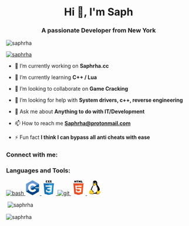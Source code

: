 <h1 align="center">Hi 👋, I'm Saph</h1>
<h3 align="center">A passionate Developer from New York</h3>

<p align="left"> <img src="https://komarev.com/ghpvc/?username=saphrha&label=Profile%20views&color=0e75b6&style=flat" alt="saphrha" /> </p>

<p align="left"> <a href="https://github.com/ryo-ma/github-profile-trophy"><img src="https://github-profile-trophy.vercel.app/?username=saphrha" alt="saphrha" /></a> </p>

- 🔭 I’m currently working on **Saphrha.cc**

- 🌱 I’m currently learning **C++ / Lua**

- 👯 I’m looking to collaborate on **Game Cracking**

- 🤝 I’m looking for help with **System drivers, c++, reverse engineering**

- 💬 Ask me about **Anything to do with IT/Development**

- 📫 How to reach me **Saphrha@protonmail.com**

- ⚡ Fun fact **I think I can bypass all anti cheats with ease**

<h3 align="left">Connect with me:</h3>
<p align="left">
</p>

<h3 align="left">Languages and Tools:</h3>
<p align="left"> <a href="https://www.gnu.org/software/bash/" target="_blank" rel="noreferrer"> <img src="https://www.vectorlogo.zone/logos/gnu_bash/gnu_bash-icon.svg" alt="bash" width="40" height="40"/> </a> <a href="https://www.w3schools.com/cpp/" target="_blank" rel="noreferrer"> <img src="https://raw.githubusercontent.com/devicons/devicon/master/icons/cplusplus/cplusplus-original.svg" alt="cplusplus" width="40" height="40"/> </a> <a href="https://www.w3schools.com/css/" target="_blank" rel="noreferrer"> <img src="https://raw.githubusercontent.com/devicons/devicon/master/icons/css3/css3-original-wordmark.svg" alt="css3" width="40" height="40"/> </a> <a href="https://git-scm.com/" target="_blank" rel="noreferrer"> <img src="https://www.vectorlogo.zone/logos/git-scm/git-scm-icon.svg" alt="git" width="40" height="40"/> </a> <a href="https://www.w3.org/html/" target="_blank" rel="noreferrer"> <img src="https://raw.githubusercontent.com/devicons/devicon/master/icons/html5/html5-original-wordmark.svg" alt="html5" width="40" height="40"/> </a> <a href="https://www.linux.org/" target="_blank" rel="noreferrer"> <img src="https://raw.githubusercontent.com/devicons/devicon/master/icons/linux/linux-original.svg" alt="linux" width="40" height="40"/> </a> </p>

<p>&nbsp;<img align="center" src="https://github-readme-stats.vercel.app/api?username=saphrha&show_icons=true&locale=en" alt="saphrha" /></p>

<p><img align="center" src="https://github-readme-streak-stats.herokuapp.com/?user=saphrha&" alt="saphrha" /></p>
